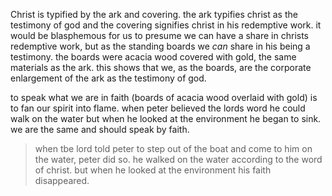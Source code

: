 Christ is typified by the ark and covering. the ark typifies christ as the testimony of
god and the covering signifies christ in his redemptive work. it would be blasphemous
for us to presume we can have a share in christs redemptive work, but as the standing
boards we *can* share in his being a testimony. the boards were acacia wood covered with
gold, the same materials as the ark. this shows that we, as the boards, are the corporate
enlargement of the ark as the testimony of god.

to speak what we are in faith (boards of acacia wood overlaid with gold) is to fan our spirit into flame. when peter believed the lords word he could walk on the water but when he looked at the environment he began to sink. we are the same and should speak by faith.

> when tbe lord told peter to step out of the boat and come to him on the water, peter did so. he walked on the water according to the word of christ. but when he looked at the environment his faith disappeared.
